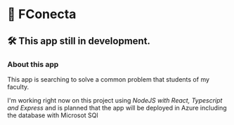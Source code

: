 # 👥 FConecta

## 🛠 This app still in development.

### About this app

This app is searching to solve a common problem that students of my faculty.

I'm working right now on this project using *NodeJS with React, Typescript and Express* and is planned that the app will be deployed in Azure including the database with Microsot SQl
